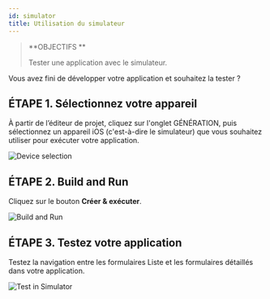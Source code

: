 ```yaml
---
id: simulator
title: Utilisation du simulateur
---
```


> **OBJECTIFS **
> 
> Tester une application avec le simulateur.

Vous avez fini de développer votre application et souhaitez la tester ?

## ÉTAPE 1. Sélectionnez votre appareil

À partir de l’éditeur de projet, cliquez sur l'onglet GÉNÉRATION, puis sélectionnez un appareil iOS (c'est-à-dire le simulateur) que vous souhaitez utiliser pour exécuter votre application.

![Device selection](assets/en/test-build/device-selection-4D-for-ios.png)

## ÉTAPE 2. Build and Run

Cliquez sur le bouton **Créer & exécuter**.

![Build and Run](assets/fr/test-build/build-and-run-4D-for-iOS.png)

## ÉTAPE 3. Testez votre application

Testez la navigation entre les formulaires Liste et les formulaires détaillés dans votre application.

![Test in Simulator](assets/en/test-build/simulator-forms-4D-for-iOS.png) 
